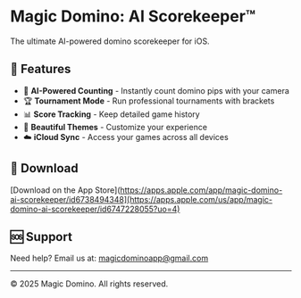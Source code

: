 # Magic Domino: AI Scorekeeper™

The ultimate AI-powered domino scorekeeper for iOS.

## 🎯 Features
- 🤖 **AI-Powered Counting** - Instantly count domino pips with your camera
- 🏆 **Tournament Mode** - Run professional tournaments with brackets
- 📊 **Score Tracking** - Keep detailed game history
- 🎨 **Beautiful Themes** - Customize your experience
- ☁️ **iCloud Sync** - Access your games across all devices

## 📱 Download

[Download on the App Store](https://apps.apple.com/app/magic-domino-ai-scorekeeper/id6738494348](https://apps.apple.com/us/app/magic-domino-ai-scorekeeper/id6747228055?uo=4)

## 🆘 Support

Need help? Email us at: [magicdominoapp@gmail.com](mailto:magicdominoapp@gmail.com)

---

© 2025 Magic Domino. All rights reserved.
